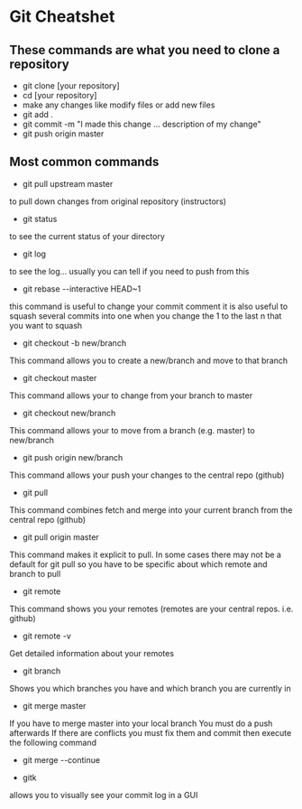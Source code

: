 # Git Cheatshet

## These commands are what you need to clone a repository
- git clone [your repository]
- cd [your repository]
- make any changes like modify files or add new files
- git add .
- git commit -m "I made this change ... description of my change"
- git push origin master

## Most common commands

- git pull upstream master

to pull down changes from original repository (instructors)

- git status

to see the current status of your directory

- git log

to see the log... usually you can tell if you need to push from this

- git rebase --interactive HEAD~1 

this command is useful to change your commit comment 
it is also useful to squash several commits into one when
you change the 1 to the last n that you want to squash

- git checkout -b new/branch

This command allows you to create a new/branch
and move to that branch

- git checkout master

This command allows your to change from your branch to master

- git checkout new/branch

This command allows your to move from a branch (e.g. master) to new/branch

- git push origin new/branch

This command allows your push your changes to the central repo (github)

- git pull

This command combines fetch and merge into your current branch from the central repo (github)

- git pull origin master

This command makes it explicit to pull. In some cases there may not be a default for git pull so you have to be specific about which remote and branch to pull

- git remote

This command shows you your remotes (remotes are your central repos. i.e. github)

- git remote -v

Get detailed information about your remotes

- git branch

Shows you which branches you have and which branch you are currently in

- git merge master

If you have to merge master into your local branch
You must do a push afterwards
If there are conflicts you must fix them and commit then execute the following command

- git merge --continue

- gitk 

allows you to visually see your commit log in a GUI


